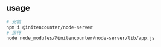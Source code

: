 ## usage
```bash
# 安装
npm i @initencounter/node-server
# 运行
node node_modules/@initencounter/node-server/lib/app.js
```

